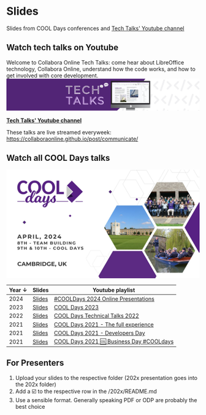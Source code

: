 # Slides

Slides from COOL Days conferences and [Tech Talks' Youtube channel](https://www.youtube.com/@CollaboraOnlineTechTalks/videos)

## Watch tech talks on Youtube

Welcome to Collabora Online Tech Talks: come hear about LibreOffice technology, Collabora Online, understand how the code works, and how to get involved with core development.
<img src="https://raw.githubusercontent.com/CollaboraOnline/slides/main/static/images/yt_channel_banner.jpeg" alt="" style="min-width: 100%;">

[**Tech Talks' Youtube channel**](https://www.youtube.com/@CollaboraOnlineTechTalks/videos)

These talks are live streamed everyweek: https://collaboraonline.github.io/post/communicate/


## Watch all COOL Days talks

<img src="https://raw.githubusercontent.com/CollaboraOnline/slides/main/static/images/cooldays-april-2024.jpeg" alt="" style="min-width: 100%;">

| Year ↓ | Slides | Youtube playlist |
| ------ | ------ | ---------------- |
|  2024  |  [Slides](https://github.com/CollaboraOnline/slides/tree/main/2024)  |[#COOLDays 2024 Online Presentations](https://www.youtube.com/watch?v=2UxHPb6P9kc&list=PLeh8MeOzF8jbSyVSbG6iQr4_KC_pcUI2g) |
|  2023  | [Slides](https://github.com/CollaboraOnline/slides/tree/main/2023)  | [COOL Days 2023](https://www.youtube.com//watch?v=wU_fKnOE7F4&list=PLeh8MeOzF8jYRtIey5burxuM431tnLXF4) |
|  2022  | [Slides](https://github.com/CollaboraOnline/slides/tree/main/2022)  | [COOL Days Technical Talks 2022](https://www.youtube.com//watch?v=K8mAEuPlhUA&list=PLeh8MeOzF8jZVz8OLWASvtmKJzz-P_Wb_) |
|  2021  | [Slides](https://github.com/CollaboraOnline/slides/tree/main/2021)  | [COOL Days 2021 - The full experience](https://www.youtube.com/watch?v=wmPNkr1jJBU&list=PLeh8MeOzF8jaxehVuqm6-CsV0TcMCpEuT) |
|  2021  | [Slides](https://github.com/CollaboraOnline/slides/tree/main/2021)  | [COOL Days 2021 - Developers Day](https://www.youtube.com//watch?v=oIpE1IvBbj8&list=PLeh8MeOzF8jals5oAfZlYmksVaLfY6Wxv) |
|  2021  | [Slides](https://github.com/CollaboraOnline/slides/tree/main/2021)  | [COOL Days 2021 🆒 Business Day #COOLdays](https://www.youtube.com/watch?v=EsNDbI1qFq0&list=PLeh8MeOzF8jafge4ZJ2JFoNuGEP5xjAZN) |



## For Presenters

1. Upload your slides to the respective folder (202x presentation goes into the 202x folder)
2. Add a ☑️ to the respective row in the /202x/README.md
3. Use a sensible format. Generally speaking PDF or ODP are probably the best choice
